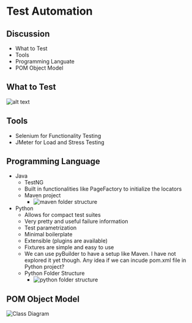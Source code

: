 # Test Automation

## Discussion
* What to Test
* Tools
* Programming Languate
* POM Object Model

## What to Test
![alt text](https://raw.githubusercontent.com/amitsaran/plantuml/master/what_to_test.png)

## Tools
* Selenium for Functionality Testing
* JMeter for Load and Stress Testing

## Programming Language
* Java
  * TestNG
  * Built in functionalities like PageFactory to initialize the locators
  * Maven project
    * ![maven folder structure](http://www.plantuml.com/plantuml/png/1S5H4i8m20JGg-W13FzUfeCfsZWXT61Nhz_txcFroTsOytO0Ppr5Kl_jCt3mnRBiiM0BhOTBiNn07n1OGObmnOWbhWLB-UfFjtVCtN8h93kOraxwl000)
* Python
  * Allows for compact test suites
  * Very pretty and useful failure information
  * Test parametrization
  * Minimal boilerplate
  * Extensible (plugins are available) 
  * Fixtures are simple and easy to use 
  * We can use pyBuilder to have a setup like Maven. I have not explored it yet though. Any idea if we can incude pom.xml file in Python project?
  * Python Folder Structure
    * ![python folder structure](http://www.plantuml.com/plantuml/png/5SsnhK8n30NG_a_n6O2uftgRF9d4a4Y97TdNGcmFLASyHu0TkURVPMYTsIHz_dTWnut8-LMU0ptl6UBL5A8erHP5nXhWAmWIu8GjnZ2bnG5nsczqq_DXiucV0S-AT2dxLnsYxUi7)

## POM Object Model
 ![Class Diagram](http://www.plantuml.com/plantuml/png/1S7H3G9120JGLhG0bt-RCRX7xaYMvS8CiNtVU_gUgm_hMe-BlF4MAVsDqtdrjs4rSzCsnymGDCAfBmeDr6Q6qdDBA6WbSodmELpFqXXtn_e3)
